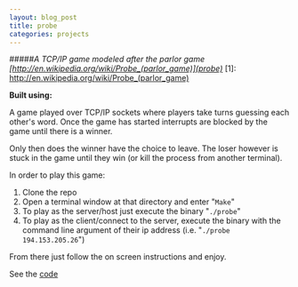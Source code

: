 ```yaml
---
layout: blog_post
title: probe
categories: projects
---
```


#####*A TCP/IP game modeled after the parlor game [http://en.wikipedia.org/wiki/Probe_(parlor_game)](probe)*
[1]: http://en.wikipedia.org/wiki/Probe_(parlor_game)

<p><strong>Built using:</strong>&nbsp;&nbsp;<span title="C" class="pict-prog-c fa-2x"></span></p>



A game played over TCP/IP sockets where players take turns guessing each other's word. Once the game has started
interrupts are blocked by the game until there is a winner. 

<!-- abridge -->

Only then does the winner have the choice to leave. The
loser however is stuck in the game until they win (or kill the process from another terminal).

In order to play this game:

1. Clone the repo
2. Open a terminal window at that directory and enter "```Make```"
3. To play as the server/host just execute the binary "```./probe```"
4. To play as the client/connect to the server, execute the binary with the command line argument of their ip address (i.e. "```./probe 194.153.205.26```")

From there just follow the on screen instructions and enjoy.

See the [code](http://github.com/mgingras/probe)
